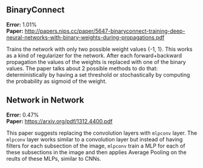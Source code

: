 ## BinaryConnect
**Error:** 1.01%  
**Paper:** http://papers.nips.cc/paper/5647-binaryconnect-training-deep-neural-networks-with-binary-weights-during-propagations.pdf

Trains the network with only two possible weight values {-1, 1}. This works as a kind of regularizer for
 the network. After each forward+backward propagation the values of the weights is replaced with one of 
the binary values. The paper talks about 2 possible methods to do that: deterministically by having a set 
threshold or stochastically by computing the probability as sigmoid of the weight.

## Network in Network
**Error:** 0.47%  
**Paper:** https://arxiv.org/pdf/1312.4400.pdf

This paper suggests replacing the convolution layers with `mlpconv` layer. The `mlpconv` layer works similar to a
convolution layer but instead of having filters for each subsection of the image, `mlpconv` train a MLP for each of these subsections in the image and then applies Average Pooling on the reults of these MLPs, similar to CNNs.
